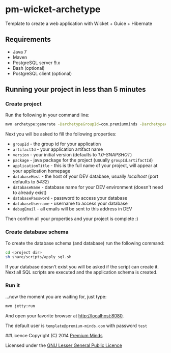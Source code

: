 pm-wicket-archetype
===================

Template to create a web application with Wicket + Guice + Hibernate

## Requirements

* Java 7
* Maven
* PostgreSQL server 9.x
* Bash (optional)
* PostgreSQL client (optional)

## Running your project in less than 5 minutes

### Create project

Run the following in your command line:
```bash
mvn archetype:generate -DarchetypeGroupId=com.premiumminds -DarchetypeArtifactId=pm-wicket-archetype
```
Next you will be asked to fill the following properties:
* `groupId` - the group id for your application
* `artifactId` - your application artifact name
* `version` - your initial version (defaults to *1.0-SNAPSHOT*)
* `package` - java package for the project (usually `groupId`.`artifactId`)
* `applicationTitle` - this is the full name of your project, will appear at your application homepage
* `databaseHost` - the host of your DEV database, usually *localhost* (port defaults to *5432*)
* `databaseName` - database name for your DEV environment (doesn't need to already exist)
* `databasePassword` - password to access your database
* `databaseUsername` - username to access your database
* `debugEmail` - all emails will be sent to this address in DEV

Then confirm all your properties and your project is complete :)

### Create database schema

To create the database schema (and database) run the following command:
```bash
cd <project dir>
sh share/scripts/apply_sql.sh
```
If your database doesn't exist you will be asked if the script can create it. Next all SQL scripts are executed and the application schema is created.

### Run it

...now the moment you are waiting for, just type:
```bash
mvn jetty:run
```
And open your favorite browser at [http://localhost:8080](http://localhost:8080).

The default user is `template@premium-minds.com` with password `test`

##Licence
Copyright (C) 2014 [Premium Minds](http://www.premium-minds.com/)

Licensed under the [GNU Lesser General Public Licence](http://www.gnu.org/licenses/lgpl.html)
